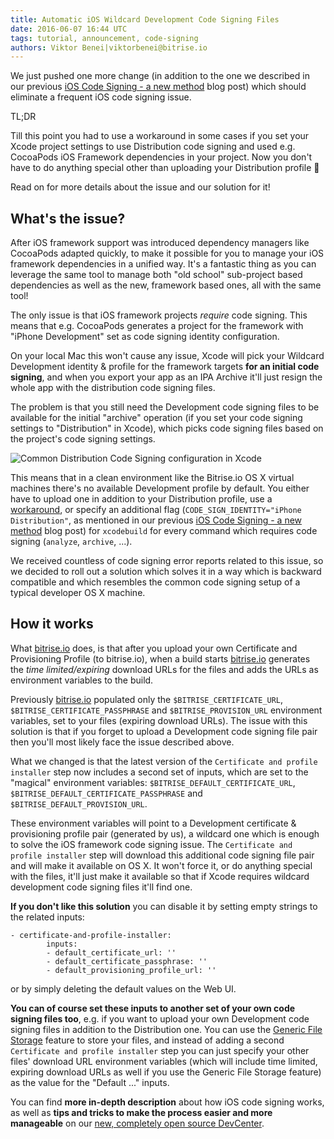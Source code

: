 ```yaml
---
title: Automatic iOS Wildcard Development Code Signing Files
date: 2016-06-07 16:44 UTC
tags: tutorial, announcement, code-signing
authors: Viktor Benei|viktorbenei@bitrise.io
---
```


We just pushed one more change (in addition to the one we described in our previous
[iOS Code Signing - a new method](/2016/06/06/ios-code-signing-a-new-method.html) blog post)
which should eliminate a frequent iOS code signing issue.

TL;DR

Till this point you had to use a workaround in some cases if you set your Xcode project settings to use Distribution
code signing and used e.g. CocoaPods iOS Framework dependencies in your project.
Now you don't have to do anything special other than uploading your Distribution profile 🎉

Read on for more details about the issue and our solution for it!


## What's the issue?

After iOS framework support was introduced dependency managers like CocoaPods adapted
quickly, to make it possible for you to manage your iOS framework dependencies in a unified way.
It's a fantastic thing as you can leverage the same tool to manage both "old school" sub-project based
dependencies as well as the new, framework based ones, all with the same tool!

The only issue is that iOS framework projects *require* code signing. This means that
e.g. CocoaPods generates a project for the framework with "iPhone Development" set
as code signing identity configuration.

On your local Mac this won't cause any issue, Xcode will pick your Wildcard Development
identity & profile for the framework targets **for an initial code signing**, and when you
export your app as an IPA Archive it'll just resign the whole app with the distribution
code signing files.

The problem is that you still need the Development code signing files to be available
for the initial "archive" operation (if you set your code signing settings to "Distribution" in Xcode),
which picks code signing files based on the project's
code signing settings.

![Common Distribution Code Signing configuration in Xcode](code-signing-config-in-xcode.png)

This means that in a clean environment like the Bitrise.io OS X virtual machines
there's no available Development profile by default. You either have to upload one
in addition to your Distribution profile, use a [workaround](https://github.com/CocoaPods/CocoaPods/issues/4331),
or specify an additional flag (`CODE_SIGN_IDENTITY="iPhone Distribution"`, as mentioned in our
previous [iOS Code Signing - a new method](/2016/06/06/ios-code-signing-a-new-method.html) blog post)
for `xcodebuild` for every command which requires
code signing (`analyze`, `archive`, ...).

We received countless of code signing error reports related to this issue,
so we decided to roll out a solution which solves it in a way which
is backward compatible and which resembles the common code signing setup
of a typical developer OS X machine.


## How it works

What [bitrise.io](https://www.bitrise.io/) does, is that after you upload your own Certificate
and Provisioning Profile (to bitrise.io), when a build starts [bitrise.io](https://www.bitrise.io/)
generates the *time limited/expiring* download URLs for the files and adds the URLs as environment variables
to the build.

Previously [bitrise.io](https://www.bitrise.io/) populated only the `$BITRISE_CERTIFICATE_URL`,
`$BITRISE_CERTIFICATE_PASSPHRASE` and `$BITRISE_PROVISION_URL` environment variables,
set to your files (expiring download URLs). The issue with this solution is that if
you forget to upload a Development code signing file pair
then you'll most likely face the issue described above.

What we changed is that the latest version of the `Certificate and profile installer` step now includes a
second set of inputs, which are set to the "magical" environment variables: `$BITRISE_DEFAULT_CERTIFICATE_URL`,
`$BITRISE_DEFAULT_CERTIFICATE_PASSPHRASE` and `$BITRISE_DEFAULT_PROVISION_URL`.

These environment variables will point to a Development certificate & provisioning profile pair
(generated by us),
a wildcard one which is enough to solve the iOS framework code signing issue.
The `Certificate and profile installer` step will download this additional code signing file pair
and will make it available on OS X. It won't force it, or do anything special with the files,
it'll just make it available so that if Xcode requires wildcard development code signing
files it'll find one.

**If you don't like this solution** you can disable it by setting empty strings to the related inputs:

<pre><code>- certificate-and-profile-installer:
        inputs:
        - default_certificate_url: ''
        - default_certificate_passphrase: ''
        - default_provisioning_profile_url: ''
</code></pre>

or by simply deleting the default values on the Web UI.

**You can of course set these inputs to another set of your own code signing files too**,
e.g. if you want to upload your own Development code signing files in addition to the
Distribution one. You can use
the [Generic File Storage](http://devcenter.bitrise.io/docs/how-to-use-the-generic-file-storage-with-any-step)
feature to store your files,
and instead of adding a second `Certificate and profile installer` step you can just
specify your other files' download URL environment variables
(which will include time limited, expiring
download URLs as well if you use the Generic File Storage feature)
as the value for the "Default ..." inputs.

You can find **more in-depth description** about how iOS code signing works,
as well as **tips and tricks to make the process easier and more manageable**
on our [new, completely open source DevCenter](https://bitrise-io.github.io/devcenter/ios/code-signing/).
